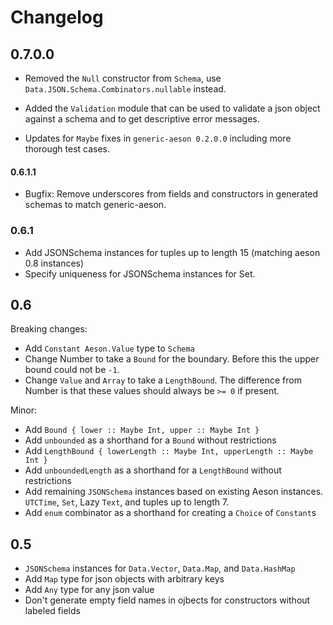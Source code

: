 # Changelog

## 0.7.0.0

* Removed the `Null` constructor from `Schema`, use `Data.JSON.Schema.Combinators.nullable` instead.

* Added the `Validation` module that can be used to validate a json
  object against a schema and to get descriptive error messages.

* Updates for `Maybe` fixes in `generic-aeson 0.2.0.0` including more
  thorough test cases.

#### 0.6.1.1

* Bugfix: Remove underscores from fields and constructors in generated schemas to match generic-aeson.

### 0.6.1

* Add JSONSchema instances for tuples up to length 15 (matching aeson 0.8 instances)
* Specify uniqueness for JSONSchema instances for Set.

## 0.6

Breaking changes:

* Add `Constant Aeson.Value` type to `Schema`
* Change Number to take a `Bound` for the boundary. Before this the upper bound could not be `-1`.
* Change `Value` and `Array` to take a `LengthBound`. The difference from Number is that these values should always be `>= 0` if present.

Minor:

* Add `Bound { lower :: Maybe Int, upper :: Maybe Int }`
* Add `unbounded` as a shorthand for a `Bound` without restrictions
* Add `LengthBound { lowerLength :: Maybe Int, upperLength :: Maybe Int }`
* Add `unboundedLength` as a shorthand for a `LengthBound` without restrictions
* Add remaining `JSONSchema` instances based on existing Aeson instances. `UTCTime`, `Set`, Lazy `Text`, and tuples up to length 7.
* Add `enum` combinator as a shorthand for creating a `Choice` of `Constant`s

## 0.5

* `JSONSchema` instances for `Data.Vector`, `Data.Map`, and `Data.HashMap`
* Add `Map` type for json objects with arbitrary keys
* Add `Any` type for any json value
* Don't generate empty field names in ojbects for constructors without labeled fields
